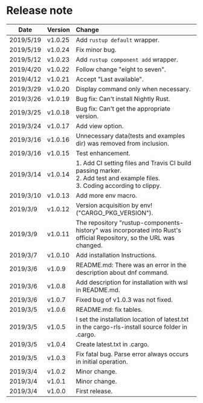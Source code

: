 # Release note

| Date      | Version | Change                                                                                                                          |
| --------- | ------- | :------------------------------------------------------------------------------------------------------------------------------ |
| 2019/5/19 | v1.0.25 | Add `rustup default` wrapper.                                                                                                   |
| 2019/5/19 | v1.0.24 | Fix minor bug.                                                                                                                  |
| 2019/5/12 | v1.0.23 | Add `rustup component add` wrapper.                                                                                             |
| 2019/4/20 | v1.0.22 | Follow change "eight to seven".                                                                                                 |
| 2019/4/12 | v1.0.21 | Accept "Last available".                                                                                                        |
| 2019/3/29 | v1.0.20 | Display command only when necessary.                                                                                            |
| 2019/3/26 | v1.0.19 | Bug fix: Can't install Nightly Rust.                                                                                            |
| 2019/3/25 | v1.0.18 | Bug fix: Can't get the appropriate version.                                                                                     |
| 2019/3/24 | v1.0.17 | Add view option.                                                                                                                |
| 2019/3/16 | v1.0.16 | Unnecessary data(tests and examples dir) was removed from inclusion.                                                            |
| 2019/3/16 | v1.0.15 | Test enhancement.                                                                                                               |
| 2019/3/14 | v1.0.14 | 1. Add CI setting files and Travis CI build passing marker.<br>2. Add test and example files.<br>3. Coding according to clippy. |
| 2019/3/10 | v1.0.13 | Add more env macro.                                                                                                             |
| 2019/3/9  | v1.0.12 | Version acquisition by env!("CARGO_PKG_VERSION").                                                                               |
| 2019/3/9  | v1.0.11 | The repository "rustup-components-history" was incorporated into Rust's official Repository, so the URL was changed.            |
| 2019/3/7  | v1.0.10 | Add installation Instructions.                                                                                                  |
| 2019/3/6  | v1.0.9  | README.md: There was an error in the description about dnf command.                                                             |
| 2019/3/6  | v1.0.8  | Add description for installation with wsl in README.md.                                                                         |
| 2019/3/6  | v1.0.7  | Fixed bug of v1.0.3 was not fixed.                                                                                              |
| 2019/3/5  | v1.0.6  | README.md: fix tables.                                                                                                          |
| 2019/3/5  | v1.0.5  | I set the installation location of latest.txt in the cargo-rls-install source folder in .cargo.                                 |
| 2019/3/5  | v1.0.4  | Create latest.txt in .cargo.                                                                                                    |
| 2019/3/5  | v1.0.3  | Fix fatal bug. Parse error always occurs in initial operation.                                                                  |
| 2019/3/4  | v1.0.2  | Minor change.                                                                                                                   |
| 2019/3/4  | v1.0.1  | Minor change.                                                                                                                   |
| 2019/3/4  | v1.0.0  | First release.                                                                                                                  |
